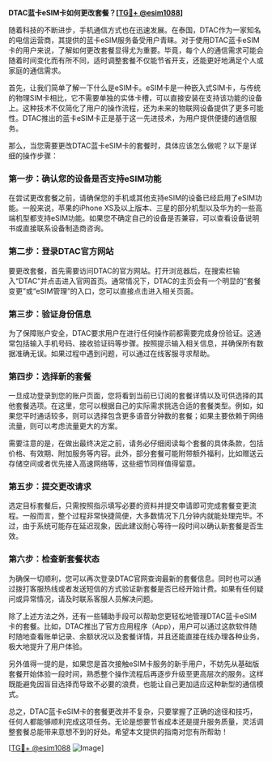 **DTAC蓝卡eSIM卡如何更改套餐？[[TG💪+ @esim1088](https://t.me/s/esim1088)]**

随着科技的不断进步，手机通信方式也在迅速发展。在泰国，DTAC作为一家知名的电信运营商，其提供的蓝卡eSIM服务备受用户青睐。对于使用DTAC蓝卡eSIM卡的用户来说，了解如何更改套餐显得尤为重要。毕竟，每个人的通信需求可能会随着时间变化而有所不同，适时调整套餐不仅能节省开支，还能更好地满足个人或家庭的通信需求。

首先，让我们简单了解一下什么是eSIM卡。eSIM卡是一种嵌入式SIM卡，与传统的物理SIM卡相比，它不需要单独的实体卡槽，可以直接安装在支持该功能的设备上。这种技术不仅简化了用户的操作流程，还为未来的物联网设备提供了更多可能性。DTAC推出的蓝卡eSIM卡正是基于这一先进技术，为用户提供便捷的通信服务。

那么，当您需要更改DTAC蓝卡eSIM卡的套餐时，具体应该怎么做呢？以下是详细的操作步骤：

### **第一步：确认您的设备是否支持eSIM功能**
在尝试更改套餐之前，请确保您的手机或其他支持eSIM的设备已经启用了eSIM功能。一般来说，苹果的iPhone XS及以上版本、三星的部分机型以及华为的一些高端机型都支持eSIM功能。如果您不确定自己的设备是否兼容，可以查看设备说明书或直接联系设备制造商咨询。

### **第二步：登录DTAC官方网站**
要更改套餐，首先需要访问DTAC的官方网站。打开浏览器后，在搜索栏输入“DTAC”并点击进入官网首页。通常情况下，DTAC的主页会有一个明显的“套餐变更”或“eSIM管理”的入口，您可以直接点击进入相关页面。

### **第三步：验证身份信息**
为了保障账户安全，DTAC要求用户在进行任何操作前都需要完成身份验证。这通常包括输入手机号码、接收验证码等步骤。按照提示输入相关信息，并确保所有数据准确无误。如果过程中遇到问题，可以通过在线客服寻求帮助。

### **第四步：选择新的套餐**
一旦成功登录到您的账户页面，您将看到当前已订阅的套餐详情以及可供选择的其他套餐选项。在这里，您可以根据自己的实际需求挑选合适的套餐类型。例如，如果您平时通话较多，则可以选择包含更多语音分钟数的套餐；如果主要依赖于网络流量，则可以考虑流量更大的方案。

需要注意的是，在做出最终决定之前，请务必仔细阅读每个套餐的具体条款，包括价格、有效期、附加服务等内容。此外，部分套餐可能附带额外福利，比如赠送云存储空间或者优先接入高速网络等，这些细节同样值得留意。

### **第五步：提交更改请求**
选定目标套餐后，只需按照指示填写必要的资料并提交申请即可完成套餐变更流程。一般而言，整个过程非常快捷简便，大多数情况下几分钟内就能处理完毕。不过，由于系统可能存在延迟现象，因此建议耐心等待一段时间以确认新套餐是否生效。

### **第六步：检查新套餐状态**
为确保一切顺利，您可以再次登录DTAC官网查询最新的套餐信息。同时也可以通过拨打客服热线或者发送短信的方式验证新套餐是否已经开始计费。如果有任何疑问或异常情况，请及时联系客服人员解决问题。

除了上述方法之外，还有一些辅助手段可以帮助您更轻松地管理DTAC蓝卡eSIM卡的套餐。比如，DTAC推出了官方应用程序（App），用户可以通过这款软件随时随地查看账单记录、余额状况以及套餐详情，并且还能直接在线办理各种业务，极大地提升了用户体验。

另外值得一提的是，如果您是首次接触eSIM卡服务的新手用户，不妨先从基础版套餐开始体验一段时间，熟悉整个操作流程后再逐步升级至更高层次的服务。这样既能避免因盲目选择而导致不必要的浪费，也能让自己更加适应这种新型的通信模式。

总之，DTAC蓝卡eSIM卡的套餐更改并不复杂，只要掌握了正确的途径和技巧，任何人都能够顺利完成这项任务。无论是想要节省成本还是提升服务质量，灵活调整套餐总能带来意想不到的好处。希望本文提供的指南对您有所帮助！

[[TG💪+ @esim1088](https://t.me/s/esim1088) ![Image](https://i.postimg.cc/4NQfJmqS/Snipaste-2025-05-13-00-14-12.png)]